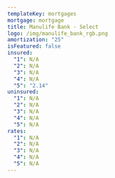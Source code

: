 ```yaml
---
templateKey: mortgages
mortgage: mortgage
title: Manulife Bank - Select
logo: /img/manulife_bank_rgb.png
amortization: "25"
isFeatured: false
insured:
  "1": N/A
  "2": N/A
  "3": N/A
  "4": N/A
  "5": "2.14"
uninsured:
  "1": N/A
  "2": N/A
  "3": N/A
  "4": N/A
  "5": N/A
rates:
  "1": N/A
  "2": N/A
  "3": N/A
  "4": N/A
  "5": N/A
---
```

